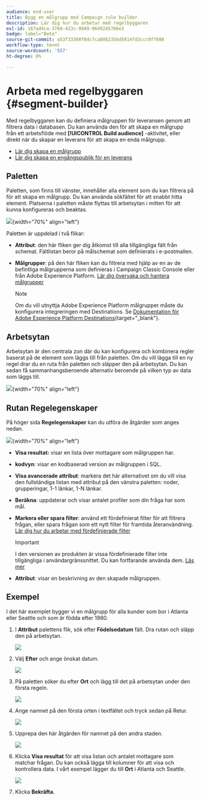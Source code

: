 ```yaml
---
audience: end-user
title: Bygg en målgrupp med Campaign rule builder
description: Lär dig hur du arbetar med regelbyggaren
exl-id: 167ad4ce-3760-413c-9949-9649245766e3
badge: label="Beta"
source-git-commit: a53f33360f0dc7ca80b235bd5814fd3ccc0ff698
workflow-type: tm+mt
source-wordcount: '557'
ht-degree: 0%

---
```


# Arbeta med regelbyggaren {#segment-builder}

Med regelbyggaren kan du definiera målgruppen för leveransen genom att filtrera data i databasen. Du kan använda den för att skapa en målgrupp från ett arbetsflöde med **[!UICONTROL Build audience]** -aktivitet, eller direkt när du skapar en leverans för att skapa en enda målgrupp.

* [Lär dig skapa en målgrupp](create-audience.md)
* [Lär dig skapa en engångspublik för en leverans](one-time-audience.md)

## Paletten

Paletten, som finns till vänster, innehåller alla element som du kan filtrera på för att skapa en målgrupp. Du kan använda sökfältet för att snabbt hitta element. Platserna i paletten måste flyttas till arbetsytan i mitten för att kunna konfigureras och beaktas.

![](assets/segment-builder2.png){width="70%" align="left"}

Paletten är uppdelad i två flikar:

* **Attribut**: den här fliken ger dig åtkomst till alla tillgängliga fält från schemat. Fältlistan beror på målschemat som definierats i e-postmallen.

* **Målgrupper**: på den här fliken kan du filtrera med hjälp av en av de befintliga målgrupperna som definieras i Campaign Classic Console eller från Adobe Experience Platform. [Lär dig övervaka och hantera målgrupper](manage-audience.md)

  >[!NOTE]
  >
  >Om du vill utnyttja Adobe Experience Platform målgrupper måste du konfigurera integreringen med Destinations. Se [Dokumentation för Adobe Experience Platform Destinations](https://experienceleague.adobe.com/docs/experience-platform/destinations/home.htmll?lang=sv){target="_blank"}.

## Arbetsytan

Arbetsytan är den centrala zon där du kan konfigurera och kombinera regler baserat på de element som läggs till från paletten. Om du vill lägga till en ny regel drar du en ruta från paletten och släpper den på arbetsytan. Du kan sedan få sammanhangsberoende alternativ beroende på vilken typ av data som läggs till.

![](assets/segment-builder4.png){width="70%" align="left"}

## Rutan Regelegenskaper

På höger sida **Regelegenskaper** kan du utföra de åtgärder som anges nedan.

![](assets/segment-builder5.png){width="70%" align="left"}

* **Visa resultat:** visar en lista över mottagare som målgruppen har.
* **kodvyn**: visar en kodbaserad version av målgruppen i SQL.
* **Visa avancerade attribut**: markera det här alternativet om du vill visa den fullständiga listan med attribut på den vänstra paletten: noder, grupperingar, 1-1 länkar, 1-N länkar.
* **Beräkna**: uppdaterar och visar antalet profiler som din fråga har som mål.
* **Markera eller spara filter**: använd ett fördefinierat filter för att filtrera frågan, eller spara frågan som ett nytt filter för framtida återanvändning. [Lär dig hur du arbetar med fördefinierade filter](../get-started/predefined-filters.md)

  >[!IMPORTANT]
  >
  >I den versionen av produkten är vissa fördefinierade filter inte tillgängliga i användargränssnittet. Du kan fortfarande använda dem. [Läs mer](../get-started/guardrails.md#predefined-filters-filters-guardrails-limitations)

* **Attribut**: visar en beskrivning av den skapade målgruppen.

## Exempel

I det här exemplet bygger vi en målgrupp för alla kunder som bor i Atlanta eller Seattle och som är födda efter 1980.

1. I **Attribut** palettens flik, sök efter **Födelsedatum** fält. Dra rutan och släpp den på arbetsytan.

   ![](assets/segment-builder6.png)

1. Välj **Efter** och ange önskat datum.

   ![](assets/segment-builder7.png)

1. På paletten söker du efter **Ort** och lägg till det på arbetsytan under den första regeln.

   ![](assets/segment-builder8.png)

1. Ange namnet på den första orten i textfältet och tryck sedan på Retur.

   ![](assets/segment-builder9.png)

1. Upprepa den här åtgärden för namnet på den andra staden.

   ![](assets/segment-builder10.png)

1. Klicka **Visa resultat** för att visa listan och antalet mottagare som matchar frågan. Du kan också lägga till kolumner för att visa och kontrollera data. I vårt exempel lägger du till **Ort** i Atlanta och Seattle.

   ![](assets/segment-builder11.png)

1. Klicka **Bekräfta**.